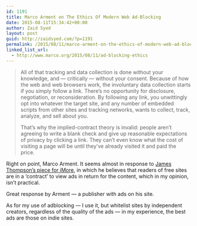 ```yaml
---
id: 1191
title: Marco Arment on The Ethics Of Modern Web Ad-Blocking
date: 2015-08-11T15:34:42+00:00
author: Zaid Syed
layout: post
guid: http://zaidsyed.com/?p=1191
permalink: /2015/08/11/marco-arment-on-the-ethics-of-modern-web-ad-blocking/
linked_list_url:
  - http://www.marco.org/2015/08/11/ad-blocking-ethics
---
```

> All of that tracking and data collection is done without your knowledge, and — critically — without your consent. Because of how the web and web browsers work, the involuntary data collection starts if you simply follow a link. There’s no opportunity for disclosure, negotiation, or reconsideration. By following any link, you unwittingly opt into whatever the target site, and any number of embedded scripts from other sites and tracking networks, wants to collect, track, analyze, and sell about you.
> 
> That’s why the implied-contract theory is invalid: people aren’t agreeing to write a blank check and give up reasonable expectations of privacy by clicking a link. They can’t even know what the cost of visiting a page will be until they’ve already visited it and paid the price. 

Right on point, Marco Arment. It seems almost in response to [James Thompson&#8217;s piece for iMore](http://www.imore.com/in-a-world-the-network), in which he believes that readers of free sites are in a &#8216;contract&#8217; to view ads in return for the content, which in my opinion, isn&#8217;t practical.

Great response by Arment — a publisher with ads on his site.

As for my use of adblocking — I use it, but whitelist sites by independent creators, regardless of the quality of the ads — in my experience, the best ads are those on indie sites.